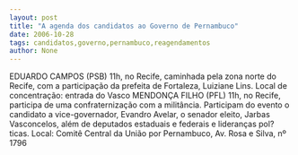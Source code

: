 ```yaml
---
layout: post
title: "A agenda dos candidatos ao Governo de Pernambuco"
date: 2006-10-28
tags: candidatos,governo,pernambuco,reagendamentos
author: None
---
```


EDUARDO CAMPOS (PSB)
11h, no Recife, caminhada pela zona norte do Recife, com a participação da prefeita de Fortaleza, Luiziane Lins. Local de concentração: entrada do Vasco 
MENDONÇA FILHO (PFL)
11h, no Recife, participa de uma confraternização com a militância. Participam do evento o candidato a vice-governador, Evandro Avelar, o senador eleito, Jarbas Vasconcelos, além de deputados estaduais e federais e lideranças pol?ticas. Local: Comitê Central da União por Pernambuco, Av. Rosa e Silva, nº 1796  